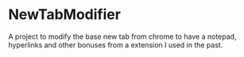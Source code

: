 # NewTabModifier
A project to modify the base new tab from chrome to have a notepad, hyperlinks and other bonuses from a extension I used in the past.
